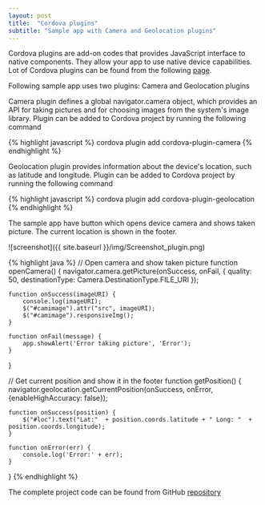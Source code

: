 ```yaml
---
layout: post
title:  "Cordova plugins"
subtitle: "Sample app with Camera and Geolocation plugins"
---
```

Cordova plugins are add-on codes that provides JavaScript interface to native components. They allow your app to use native device capabilities. 
Lot of Cordova plugins can be found from the following [page](https://cordova.apache.org/plugins/?q=camera).

Following sample app uses two plugins: Camera and Geolocation plugins

Camera plugin defines a global navigator.camera object, which provides an API for taking pictures 
and for choosing images from the system's image library. Plugin can be added to Cordova project by running the following command

{% highlight javascript %}
cordova plugin add cordova-plugin-camera
{% endhighlight %}

Geolocation plugin provides information about the device's location, such as latitude and longitude. Plugin can be added to Cordova project by running the following command

{% highlight javascript %}
cordova plugin add cordova-plugin-geolocation
{% endhighlight %}

The sample app have button which opens device camera and shows taken picture. The current location is shown in the footer.

![screenshot]({{ site.baseurl }}/img/Screenshot_plugin.png)


{% highlight java %}
// Open camera and show taken picture
function openCamera() {
    navigator.camera.getPicture(onSuccess, onFail, { quality: 50,
        destinationType: Camera.DestinationType.FILE_URI });

    function onSuccess(imageURI) {
        console.log(imageURI);
        $("#camimage").attr("src", imageURI);
        $("#camimage").responsiveImg();
    }

    function onFail(message) {
        app.showAlert('Error taking picture', 'Error');
    }     
}

// Get current position and show it in the footer
function getPosition() {
	navigator.geolocation.getCurrentPosition(onSuccess, onError, {enableHighAccuracy: false});

    function onSuccess(position) {
        $("#loc").text("Lat:"  + position.coords.latitude + " Long: "  + position.coords.longitude);
    }

    function onError(err) {
        console.log('Error:' + err);
    }
}
{% endhighlight %}

The complete project code can be found from GitHub [repository](https://github.com/juhahinkula/CordovaPluginTest.git)

